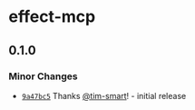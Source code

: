 # effect-mcp

## 0.1.0

### Minor Changes

- [`9a47bc5`](https://github.com/tim-smart/effect-mcp/commit/9a47bc56e22aab9dd5ea1b196d4cf19e2280a1c7) Thanks [@tim-smart](https://github.com/tim-smart)! - initial release

